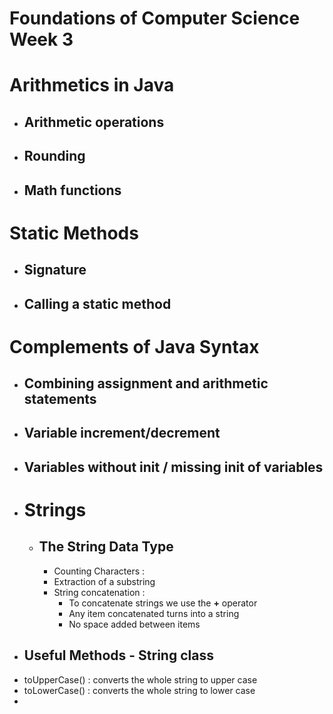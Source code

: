 # Foundations of Computer Science Week 3

# Arithmetics in Java
- ## Arithmetic operations
- ## Rounding
- ## Math functions
# Static Methods
- ## Signature
- ## Calling a static method
# Complements of Java Syntax
- ## Combining assignment and arithmetic statements
- ## Variable increment/decrement
- ## Variables without init / missing init of variables
- # Strings
  - ## The String Data Type
    - Counting Characters :
    - Extraction of a substring
    - String concatenation :
      - To concatenate strings we use the **+** operator
      - Any item concatenated turns into a string
      - No space added between items
 -  ## Useful Methods - String class
   - toUpperCase() : converts the whole string to upper case
   - toLowerCase() : converts the whole string to lower case
   - 
